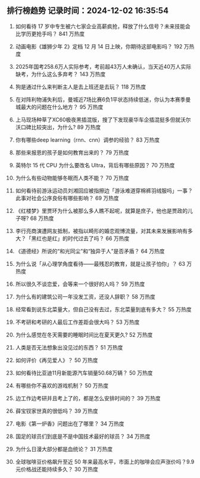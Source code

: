 
## 排行榜趋势 记录时间：2024-12-02 16:35:54
  
  1. 如何看待 17 岁中专生被六七家企业高薪疯抢，释放了什么信号？未来技能会比学历更抢手吗？ 841 万热度
    
  2. 动画电影《雄狮少年 2》定档 12 月 14 日上映，你期待这部电影吗？ 192 万热度
    
  3. 2025年国考258.6万人实际参考，考前超43万人未确认，当天近40万人实际缺考，为什么这么多弃考？ 143 万热度
    
  4. 狗是通过什么来判断主人是去上班还是去玩？ 118 万热度
    
  5. 在对阵利物浦失利后，曼城近7场比赛6负1平状态持续低迷，你认为本赛季曼城最大的问题在什么地方？ 95 万热度
    
  6. 上马现场种草了XC60极夜黑插混版，搜了下发现豪华车企插混挺多但就沃尔沃口碑比较突出，为什么? 89 万热度
    
  7. 你有哪些deep learning（rnn、cnn）调参的经验？ 83 万热度
    
  8. 那些来报恩的孩子是如何教育出来的？ 79 万热度
    
  9. 英特尔 15 代 CPU 为什么要改名 Ultra，背后有哪些原因？ 70 万热度
    
  10. 为什么有些动物能够冬眠而人类不能？ 70 万热度
    
  11. 如何看待前游泳运动员刘湘回应被指擦边「游泳难道穿棉裤羽绒服吗」一事？此事对社会公序良俗有哪些影响？ 69 万热度
    
  12. 《红楼梦》里贾环为什么被那么多人瞧不起呢，就算是庶子，他也是贾政的儿子呀? 68 万热度
    
  13. 李行亮商演遭网友抵制，被指以畸形的婚恋观博流量，对其未来发展影响有多大？「黑红也是红」的时代过去了吗？ 66 万热度
    
  14. 《道德经》所说的“和光同尘”和“独异于人”是否矛盾？ 64 万热度
    
  15. 为什么说「从心理学角度看待——最残忍的教育，就是让孩子怕你」？ 63 万热度
    
  16. 所以很久不谈恋爱，会等来一个很好的人吗？ 59 万热度
    
  17. 为什么有的建筑公司一年没发工资，还没人辞职？ 58 万热度
    
  18. 经常看到说东北菜量大，但自己没有去过，东北菜量到底有多大？ 55 万热度
    
  19. 不考研和考研的人最后工作差距会很大吗？ 53 万热度
    
  20. 为什么感觉在冬天需要的睡眠时间比在夏天更久? 52 万热度
    
  21. 人类是否无法想象出没见过的东西？ 51 万热度
    
  22. 如何评价《再见爱人》？ 50 万热度
    
  23. 如何看待比亚迪11月新能源汽车销量50.68万辆？ 50 万热度
    
  24. 有哪些你不喜欢的游戏机制？ 50 万热度
    
  25. 边工作边考研并且考上了的，都是怎么安排时间的？ 39 万热度
    
  26. 薛宝钗家世真的很低吗？ 39 万热度
    
  27. 电影《第一炉香》问题出在了哪里？ 34 万热度
    
  28. 国足的球员们到底是不是中国技术最好的球员？ 34 万热度
    
  29. 为什么日漫大部分都是血统论？ 31 万热度
    
  30. 全球咖啡豆价格飙升至近 50 年来最高水平，市面上的咖啡会应声涨价吗？9.9 元价格战还能持续多久？ 30 万热度
    